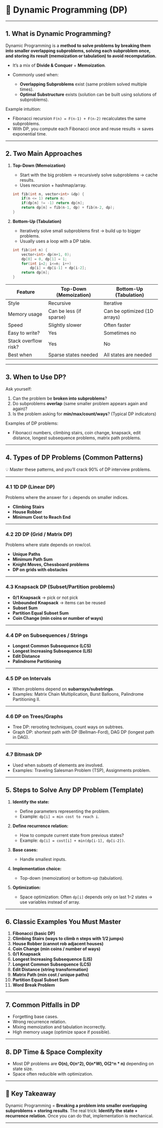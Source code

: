 # 🚀 Dynamic Programming (DP)

---

## 1. **What is Dynamic Programming?**

Dynamic Programming is a **method to solve problems by breaking them into smaller overlapping subproblems, solving each subproblem once, and storing its result (memoization or tabulation) to avoid recomputation.**

* It’s a mix of **Divide & Conquer** + **Memoization**.
* Commonly used when:

  * **Overlapping Subproblems** exist (same problem solved multiple times).
  * **Optimal Substructure** exists (solution can be built using solutions of subproblems).

Example intuition:

* Fibonacci recursion `F(n) = F(n-1) + F(n-2)` recalculates the same subproblems.
* With DP, you compute each Fibonacci once and reuse results → saves exponential time.

---

## 2. **Two Main Approaches**

1. **Top-Down (Memoization)**

   * Start with the big problem → recursively solve subproblems → cache results.
   * Uses recursion + hashmap/array.

   ```cpp
   int fib(int n, vector<int> &dp) {
       if(n <= 1) return n;
       if(dp[n] != -1) return dp[n];
       return dp[n] = fib(n-1, dp) + fib(n-2, dp);
   }
   ```

2. **Bottom-Up (Tabulation)**

   * Iteratively solve small subproblems first → build up to bigger problems.
   * Usually uses a loop with a DP table.

   ```cpp
   int fib(int n) {
       vector<int> dp(n+1, 0);
       dp[0] = 0, dp[1] = 1;
       for(int i=2; i<=n; i++)
           dp[i] = dp[i-1] + dp[i-2];
       return dp[n];
   }
   ```
| Feature              | Top-Down (Memoization)  | Bottom-Up (Tabulation)       |
| -------------------- | ----------------------- | ---------------------------- |
| Style                | Recursive               | Iterative                    |
| Memory usage         | Can be less (if sparse) | Can be optimized (1D arrays) |
| Speed                | Slightly slower         | Often faster                 |
| Easy to write?       | Yes                     | Sometimes no                 |
| Stack overflow risk? | Yes                     | No                           |
| Best when            | Sparse states needed    | All states are needed        |

---

## 3. **When to Use DP?**

Ask yourself:

1. Can the problem be **broken into subproblems**?
2. Do subproblems **overlap** (same smaller problem appears again and again)?
3. Is the problem asking for **min/max/count/ways**? (Typical DP indicators)

Examples of DP problems:

* Fibonacci numbers, climbing stairs, coin change, knapsack, edit distance, longest subsequence problems, matrix path problems.

---

## 4. **Types of DP Problems (Common Patterns)**

💡 Master these patterns, and you’ll crack 90% of DP interview problems.

---

### 4.1 **1D DP (Linear DP)**

Problems where the answer for `i` depends on smaller indices.

* **Climbing Stairs**
* **House Robber**
* **Minimum Cost to Reach End**

---

### 4.2 **2D DP (Grid / Matrix DP)**

Problems where state depends on row/col.

* **Unique Paths**
* **Minimum Path Sum**
* **Knight Moves, Chessboard problems**
* **DP on grids with obstacles**

---

### 4.3 **Knapsack DP (Subset/Partition problems)**

* **0/1 Knapsack** → pick or not pick
* **Unbounded Knapsack** → items can be reused
* **Subset Sum**
* **Partition Equal Subset Sum**
* **Coin Change (min coins or number of ways)**

---

### 4.4 **DP on Subsequences / Strings**

* **Longest Common Subsequence (LCS)**
* **Longest Increasing Subsequence (LIS)**
* **Edit Distance**
* **Palindrome Partitioning**

---

### 4.5 **DP on Intervals**

* When problems depend on **subarrays/substrings**.
* Examples: Matrix Chain Multiplication, Burst Balloons, Palindrome Partitioning II.

---

### 4.6 **DP on Trees/Graphs**

* Tree DP: rerooting techniques, count ways on subtrees.
* Graph DP: shortest path with DP (Bellman-Ford), DAG DP (longest path in DAG).

---

### 4.7 **Bitmask DP**

* Used when subsets of elements are involved.
* Examples: Traveling Salesman Problem (TSP), Assignments problem.

---

## 5. **Steps to Solve Any DP Problem (Template)**

1. **Identify the state:**

   * Define parameters representing the problem.
   * Example: `dp[i] = min cost to reach i`.

2. **Define recurrence relation:**

   * How to compute current state from previous states?
   * Example: `dp[i] = cost[i] + min(dp[i-1], dp[i-2])`.

3. **Base cases:**

   * Handle smallest inputs.

4. **Implementation choice:**

   * Top-down (memoization) or bottom-up (tabulation).

5. **Optimization:**

   * Space optimization: Often `dp[i]` depends only on last 1–2 states → use variables instead of array.

---

## 6. **Classic Examples You Must Master**

1. **Fibonacci (basic DP)**
2. **Climbing Stairs (ways to climb n steps with 1/2 jumps)**
3. **House Robber (cannot rob adjacent houses)**
4. **Coin Change (min coins / number of ways)**
5. **0/1 Knapsack**
6. **Longest Increasing Subsequence (LIS)**
7. **Longest Common Subsequence (LCS)**
8. **Edit Distance (string transformation)**
9. **Matrix Path (min cost / unique paths)**
10. **Partition Equal Subset Sum**
11. **Word Break Problem**

---

## 7. **Common Pitfalls in DP**

* Forgetting base cases.
* Wrong recurrence relation.
* Mixing memoization and tabulation incorrectly.
* High memory usage (optimize space if possible).

---


## 8. **DP Time & Space Complexity**

* Most DP problems are **O(n), O(n^2), O(n\*W), O(2^n \* n)** depending on state size.
* Space often reducible with optimization.

---

## 🔑 Key Takeaway

Dynamic Programming = **Breaking a problem into smaller overlapping subproblems + storing results**.
The real trick: **Identify the state + recurrence relation.** Once you can do that, implementation is mechanical.

---
